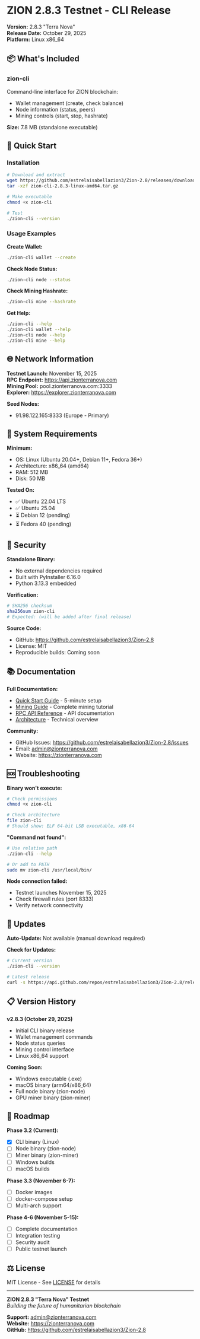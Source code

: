 # ZION 2.8.3 Testnet - CLI Release

**Version:** 2.8.3 "Terra Nova"  
**Release Date:** October 29, 2025  
**Platform:** Linux x86_64  

## 📦 What's Included

### zion-cli
Command-line interface for ZION blockchain:
- Wallet management (create, check balance)
- Node information (status, peers)
- Mining controls (start, stop, hashrate)

**Size:** 7.8 MB (standalone executable)

## 🚀 Quick Start

### Installation
```bash
# Download and extract
wget https://github.com/estrelaisabellazion3/Zion-2.8/releases/download/v2.8.3/zion-cli-2.8.3-linux-amd64.tar.gz
tar -xzf zion-cli-2.8.3-linux-amd64.tar.gz

# Make executable
chmod +x zion-cli

# Test
./zion-cli --version
```

### Usage Examples

**Create Wallet:**
```bash
./zion-cli wallet --create
```

**Check Node Status:**
```bash
./zion-cli node --status
```

**Check Mining Hashrate:**
```bash
./zion-cli mine --hashrate
```

**Get Help:**
```bash
./zion-cli --help
./zion-cli wallet --help
./zion-cli node --help
./zion-cli mine --help
```

## 🌐 Network Information

**Testnet Launch:** November 15, 2025  
**RPC Endpoint:** https://api.zionterranova.com  
**Mining Pool:** pool.zionterranova.com:3333  
**Explorer:** https://explorer.zionterranova.com  

**Seed Nodes:**
- 91.98.122.165:8333 (Europe - Primary)

## 📝 System Requirements

**Minimum:**
- OS: Linux (Ubuntu 20.04+, Debian 11+, Fedora 36+)
- Architecture: x86_64 (amd64)
- RAM: 512 MB
- Disk: 50 MB

**Tested On:**
- ✅ Ubuntu 22.04 LTS
- ✅ Ubuntu 25.04
- ⏳ Debian 12 (pending)
- ⏳ Fedora 40 (pending)

## 🔐 Security

**Standalone Binary:**
- No external dependencies required
- Built with PyInstaller 6.16.0
- Python 3.13.3 embedded

**Verification:**
```bash
# SHA256 checksum
sha256sum zion-cli
# Expected: (will be added after final release)
```

**Source Code:**
- GitHub: https://github.com/estrelaisabellazion3/Zion-2.8
- License: MIT
- Reproducible builds: Coming soon

## 📚 Documentation

**Full Documentation:**
- [Quick Start Guide](../../docs/QUICK_START.md) - 5-minute setup
- [Mining Guide](../../docs/MINING_GUIDE.md) - Complete mining tutorial
- [RPC API Reference](../../docs/RPC_API.md) - API documentation
- [Architecture](../../docs/ARCHITECTURE.md) - Technical overview

**Community:**
- GitHub Issues: https://github.com/estrelaisabellazion3/Zion-2.8/issues
- Email: admin@zionterranova.com
- Website: https://zionterranova.com

## 🆘 Troubleshooting

**Binary won't execute:**
```bash
# Check permissions
chmod +x zion-cli

# Check architecture
file zion-cli
# Should show: ELF 64-bit LSB executable, x86-64
```

**"Command not found":**
```bash
# Use relative path
./zion-cli --help

# Or add to PATH
sudo mv zion-cli /usr/local/bin/
```

**Node connection failed:**
- Testnet launches November 15, 2025
- Check firewall rules (port 8333)
- Verify network connectivity

## 🔄 Updates

**Auto-Update:** Not available (manual download required)

**Check for Updates:**
```bash
# Current version
./zion-cli --version

# Latest release
curl -s https://api.github.com/repos/estrelaisabellazion3/Zion-2.8/releases/latest | grep tag_name
```

## 📋 Version History

**v2.8.3 (October 29, 2025)**
- Initial CLI binary release
- Wallet management commands
- Node status queries
- Mining control interface
- Linux x86_64 support

**Coming Soon:**
- Windows executable (.exe)
- macOS binary (arm64/x86_64)
- Full node binary (zion-node)
- GPU miner binary (zion-miner)

## 🎯 Roadmap

**Phase 3.2 (Current):**
- [x] CLI binary (Linux)
- [ ] Node binary (zion-node)
- [ ] Miner binary (zion-miner)
- [ ] Windows builds
- [ ] macOS builds

**Phase 3.3 (November 6-7):**
- [ ] Docker images
- [ ] docker-compose setup
- [ ] Multi-arch support

**Phase 4-6 (November 5-15):**
- [ ] Complete documentation
- [ ] Integration testing
- [ ] Security audit
- [ ] Public testnet launch

## ⚖️ License

MIT License - See [LICENSE](../../LICENSE) for details

---

**ZION 2.8.3 "Terra Nova" Testnet**  
*Building the future of humanitarian blockchain*

**Support:** admin@zionterranova.com  
**Website:** https://zionterranova.com  
**GitHub:** https://github.com/estrelaisabellazion3/Zion-2.8
